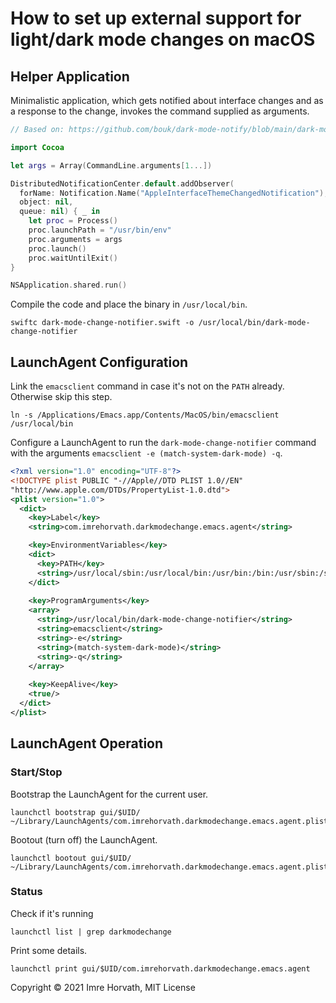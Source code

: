 # How to set up external support for light/dark mode changes on macOS

## Helper Application

Minimalistic application, which gets notified about interface changes and as a response to the change, invokes the command supplied as arguments.

```swift
// Based on: https://github.com/bouk/dark-mode-notify/blob/main/dark-mode-notify.swift

import Cocoa

let args = Array(CommandLine.arguments[1...])

DistributedNotificationCenter.default.addObserver(
  forName: Notification.Name("AppleInterfaceThemeChangedNotification"),
  object: nil,
  queue: nil) { _ in
    let proc = Process()
    proc.launchPath = "/usr/bin/env"
    proc.arguments = args
    proc.launch()
    proc.waitUntilExit()
}

NSApplication.shared.run()
```

Compile the code and place the binary in `/usr/local/bin`.

```shell
swiftc dark-mode-change-notifier.swift -o /usr/local/bin/dark-mode-change-notifier
```

## LaunchAgent Configuration

Link the `emacsclient` command in case it's not on the `PATH` already. Otherwise skip this step.

```shell
ln -s /Applications/Emacs.app/Contents/MacOS/bin/emacsclient /usr/local/bin
```

Configure a LaunchAgent to run the `dark-mode-change-notifier` command with the arguments `emacsclient -e (match-system-dark-mode) -q`.

```xml
<?xml version="1.0" encoding="UTF-8"?>
<!DOCTYPE plist PUBLIC "-//Apple//DTD PLIST 1.0//EN"
"http://www.apple.com/DTDs/PropertyList-1.0.dtd">
<plist version="1.0">
  <dict>
    <key>Label</key>
    <string>com.imrehorvath.darkmodechange.emacs.agent</string>

    <key>EnvironmentVariables</key>
    <dict>
      <key>PATH</key>
      <string>/usr/local/sbin:/usr/local/bin:/usr/bin:/bin:/usr/sbin:/sbin:/Library/Apple/usr/bin</string>
    </dict>
    
    <key>ProgramArguments</key>
    <array>
      <string>/usr/local/bin/dark-mode-change-notifier</string>
      <string>emacsclient</string>
      <string>-e</string>
      <string>(match-system-dark-mode)</string>
      <string>-q</string>
    </array>
    
    <key>KeepAlive</key>
    <true/>
  </dict>
</plist>
```

## LaunchAgent Operation

### Start/Stop

Bootstrap the LaunchAgent for the current user.

```shell
launchctl bootstrap gui/$UID/ ~/Library/LaunchAgents/com.imrehorvath.darkmodechange.emacs.agent.plist
```

Bootout (turn off) the LaunchAgent.

```shell
launchctl bootout gui/$UID/ ~/Library/LaunchAgents/com.imrehorvath.darkmodechange.emacs.agent.plist
```

### Status

Check if it's running

```shell
launchctl list | grep darkmodechange
```

Print some details. 

```shell
launchctl print gui/$UID/com.imrehorvath.darkmodechange.emacs.agent
```

Copyright © 2021 Imre Horvath, MIT License
